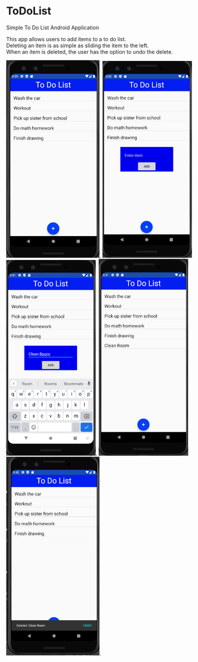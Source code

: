 # ToDoList
Simple To Do List Android Application

This app allows users to add items to a to do list. <br>
Deleting an item is as simple as sliding the item to the left. <br>
When an item is deleted, the user has the option to undo the delete. <br> 

<img src="ToDoListImages/toDoList1.png" width = 250>. 
<img src="ToDoListImages/toDoList2.png" width = 240>
<img src="ToDoListImages/toDoList3.png" width = 240>. 
<img src="ToDoListImages/toDoList4.png" width = 240>
<img src="ToDoListImages/toDoList5.png" width = 250>. 
